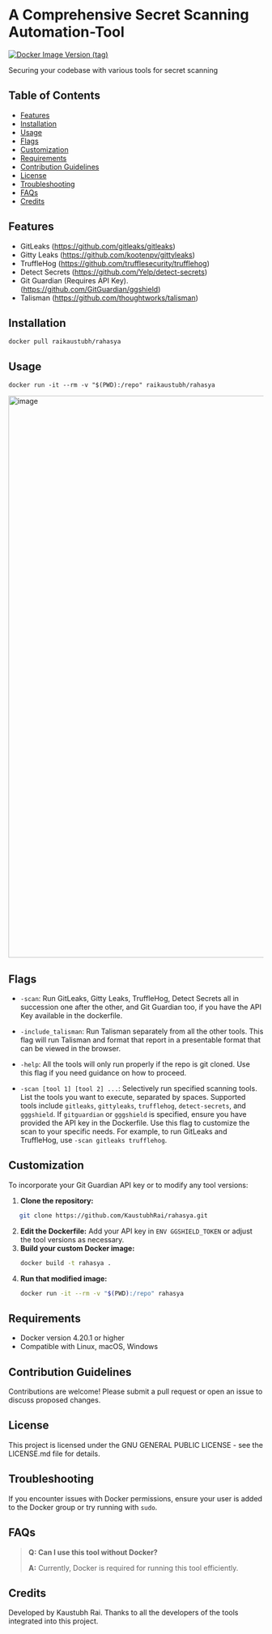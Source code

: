 # A Comprehensive Secret Scanning Automation-Tool

[![Docker Image Version (tag)](https://img.shields.io/docker/v/raikaustubh/rahasya/latest?logo=docker)](https://hub.docker.com/r/raikaustubh/rahasya)

Securing your codebase with various tools for secret scanning

## Table of Contents
- [Features](#features)
- [Installation](#installation)
- [Usage](#usage)
- [Flags](#flags)
- [Customization](#customization)
- [Requirements](#requirements)
- [Contribution Guidelines](#contribution-guidelines)
- [License](#license)
- [Troubleshooting](#troubleshooting)
- [FAQs](#faqs)
- [Credits](#credits)

## Features
- GitLeaks (https://github.com/gitleaks/gitleaks)
- Gitty Leaks (https://github.com/kootenpv/gittyleaks)
- TruffleHog (https://github.com/trufflesecurity/trufflehog)
- Detect Secrets (https://github.com/Yelp/detect-secrets)
- Git Guardian (Requires API Key). (https://github.com/GitGuardian/ggshield)
- Talisman (https://github.com/thoughtworks/talisman)


## Installation

```
docker pull raikaustubh/rahasya
```

## Usage


```
docker run -it --rm -v "$(PWD):/repo" raikaustubh/rahasya
```
<img width="1111" alt="image" src="https://github.com/KaustubhRai/rahasya/assets/28558847/f7728a0b-c3e6-447a-a284-a80cc9e88e5a">

## Flags

- `-scan`: Run GitLeaks, Gitty Leaks, TruffleHog, Detect Secrets all in succession one after the other, and Git Guardian too, if you have the API Key available in the dockerfile.

- `-include_talisman`: Run Talisman separately from all the other tools. This flag will run Talisman and format that report in a presentable format that can be viewed in the browser.

- `-help`: All the tools will only run properly if the repo is git cloned. Use this flag if you need guidance on how to proceed.

- `-scan [tool 1] [tool 2] ...`: Selectively run specified scanning tools. List the tools you want to execute, separated by spaces. Supported tools include `gitleaks`, `gittyleaks`, `trufflehog`, `detect-secrets`, and `gggshield`. If `gitguardian` or `gggshield` is specified, ensure you have provided the API key in the Dockerfile. Use this flag to customize the scan to your specific needs. For example, to run GitLeaks and TruffleHog, use `-scan gitleaks trufflehog`.

## Customization

To incorporate your Git Guardian API key or to modify any tool versions:

1. **Clone the repository:**
```bash
   git clone https://github.com/KaustubhRai/rahasya.git
```
2. **Edit the Dockerfile:**
   Add your API key in `ENV GGSHIELD_TOKEN` or adjust the tool versions as necessary.
3. **Build your custom Docker image:**
   ```bash
   docker build -t rahasya .
   ```
4. **Run that modified image:**
   ```bash
   docker run -it --rm -v "$(PWD):/repo" rahasya
   ```
## Requirements

 - Docker version 4.20.1 or higher
 - Compatible with Linux, macOS, Windows

## Contribution Guidelines
Contributions are welcome! Please submit a pull request or open an issue to discuss proposed changes.

## License
This project is licensed under the GNU GENERAL PUBLIC LICENSE - see the LICENSE.md file for details.

## Troubleshooting
If you encounter issues with Docker permissions, ensure your user is added to the Docker group or try running with `sudo`.

## FAQs
> **Q: Can I use this tool without Docker?**
>
> **A:** Currently, Docker is required for running this tool efficiently.

## Credits
Developed by Kaustubh Rai. Thanks to all the developers of the tools integrated into this project.
